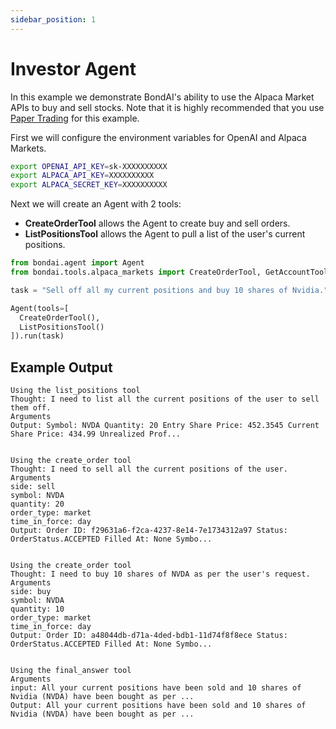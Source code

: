 ```yaml
---
sidebar_position: 1
---
```


# Investor Agent

In this example we demonstrate BondAI's ability to use the Alpaca Market APIs to buy and sell stocks. Note that it is highly recommended that you use [Paper Trading](https://alpaca.markets/docs/trading/paper-trading/) for this example.

First we will configure the environment variables for OpenAI and Alpaca Markets.

```bash
export OPENAI_API_KEY=sk-XXXXXXXXXX
export ALPACA_API_KEY=XXXXXXXXXX
export ALPACA_SECRET_KEY=XXXXXXXXXX
```

Next we will create an Agent with 2 tools:
- **CreateOrderTool** allows the Agent to create buy and sell orders.
- **ListPositionsTool** allows the Agent to pull a list of the user's current positions.

```python
from bondai.agent import Agent
from bondai.tools.alpaca_markets import CreateOrderTool, GetAccountTool, ListPositionsTool

task = "Sell off all my current positions and buy 10 shares of Nvidia."

Agent(tools=[
  CreateOrderTool(),
  ListPositionsTool()
]).run(task)
```

## Example Output

```
Using the list_positions tool
Thought: I need to list all the current positions of the user to sell them off.
Arguments
Output: Symbol: NVDA Quantity: 20 Entry Share Price: 452.3545 Current Share Price: 434.99 Unrealized Prof...


Using the create_order tool
Thought: I need to sell all the current positions of the user.
Arguments
side: sell
symbol: NVDA
quantity: 20
order_type: market
time_in_force: day
Output: Order ID: f29631a6-f2ca-4237-8e14-7e1734312a97 Status: OrderStatus.ACCEPTED Filled At: None Symbo...


Using the create_order tool
Thought: I need to buy 10 shares of NVDA as per the user's request.
Arguments
side: buy
symbol: NVDA
quantity: 10
order_type: market
time_in_force: day
Output: Order ID: a48044db-d71a-4ded-bdb1-11d74f8f8ece Status: OrderStatus.ACCEPTED Filled At: None Symbo...


Using the final_answer tool
Arguments
input: All your current positions have been sold and 10 shares of Nvidia (NVDA) have been bought as per ...
Output: All your current positions have been sold and 10 shares of Nvidia (NVDA) have been bought as per ...
```